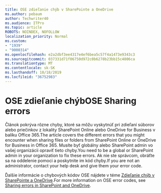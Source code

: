 ```yaml
---
title: OSE zdieľanie chýb v SharePointe a OneDrive
ms.author: pebaum
author: Techwriter40
ms.audience: ITPro
ms.topic: article
ROBOTS: NOINDEX, NOFOLLOW
localization_priority: Normal
ms.custom:
- "1939"
- "9000314"
ms.openlocfilehash: e2a2dbf3ee4317e4ef6bea5c57f4a1473e9343c3
ms.sourcegitcommit: 037331d71f06750d972c0b6278b23bb15c4806ca
ms.translationtype: MT
ms.contentlocale: sk-SK
ms.lasthandoff: 10/18/2019
ms.locfileid: "36752983"
---
```

# <a name="ose-sharing-errors"></a><span data-ttu-id="b2d36-102">OSE zdieľanie chýb</span><span class="sxs-lookup"><span data-stu-id="b2d36-102">OSE Sharing errors</span></span>

<span data-ttu-id="b2d36-103">Článok pokrýva rôzne chyby, ktoré sa môžu vyskytnúť pri zdieľaní súborov alebo priečinkov z lokality SharePoint Online alebo OneDrive for Business v balíku Office 365.</span><span class="sxs-lookup"><span data-stu-id="b2d36-103">The article covers the different errors that you might encounter when sharing files or folders from SharePoint Online or OneDrive for Business in Office 365.</span></span> <span data-ttu-id="b2d36-104">Musíte byť globálny alebo SharePoint admin vo vašej organizácii opraviť tieto chyby.</span><span class="sxs-lookup"><span data-stu-id="b2d36-104">You need to be a global or SharePoint admin in your organization to fix these errors.</span></span> <span data-ttu-id="b2d36-105">Ak nie ste správcom, obráťte sa na oddelenie pomoci a poskytnite im kód chyby.</span><span class="sxs-lookup"><span data-stu-id="b2d36-105">If you are not an administrator, contact your help desk and give them your error code.</span></span>

<span data-ttu-id="b2d36-106">Ďalšie informácie o chybových kódov OSE nájdete v téme [Zdieľanie chýb v SharePointe a OneDrive](https://docs.microsoft.com/sharepoint/sharepoint-onedrive-error-message).</span><span class="sxs-lookup"><span data-stu-id="b2d36-106">For more information on OSE error codes, see [Sharing errors in SharePoint and OneDrive](https://docs.microsoft.com/sharepoint/sharepoint-onedrive-error-message).</span></span>
